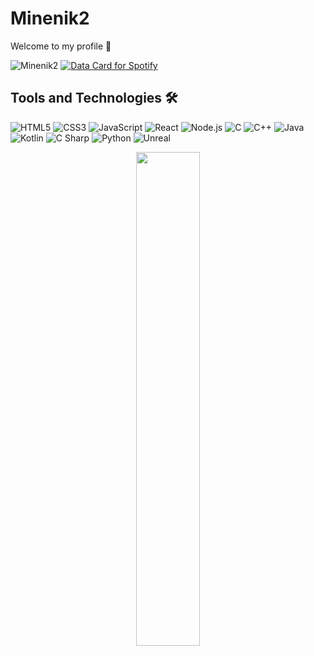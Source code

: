# Minenik2
Welcome to my profile 👋

<img src="https://count.getloli.com/get/@minenik2?theme=rule34" alt="Minenik2" />

<a href="https://data-card-for-spotify.herokuapp.com/card?user_id=11161319946">
  <img src="https://data-card-for-spotify.herokuapp.com/api/card?user_id=11161319946" alt="Data Card for Spotify">
</a>

## Tools and Technologies 🛠

![HTML5](https://img.shields.io/badge/HTML5-1C1C1C?style=flat-square&logo=html5&logoColor=E34F26)
![CSS3](https://img.shields.io/badge/CSS3-1C1C1C?style=flat-square&logo=css3&logoColor=1572B6)
![JavaScript](https://img.shields.io/badge/JavaScript-1C1C1C?style=flat-square&logo=javascript&logoColor=F7DF1E)
![React](https://img.shields.io/badge/React-1C1C1C?style=flat-square&logo=react&logoColor=61DAFB)
![Node.js](https://img.shields.io/badge/Node.js-1C1C1C?style=flat-square&logo=nodedotjs&logoColor=339933)
![C](https://img.shields.io/badge/C-1C1C1C?style=flat-square&logo=c&logoColor=A8B9CC)
![C++](https://img.shields.io/badge/C++-1C1C1C?style=flat-square&logo=cplusplus&logoColor=00599C)
![Java](https://img.shields.io/badge/Java-1C1C1C?style=flat-square)
![Kotlin](https://img.shields.io/badge/Kotlin-1C1C1C?style=flat-square&logo=kotlin&logoColor=7F52FF)
![C Sharp](https://img.shields.io/badge/C_Sharp-1C1C1C?style=flat-square&logo=csharp&logoColor=239120)
![Python](https://img.shields.io/badge/Python-1C1C1C?style=flat-square&logo=python&logoColor=3776AB)
![Unreal](https://img.shields.io/badge/Unreal_Engine-1C1C1C?style=flat-square&logo=unrealengine&logoColor=3776AB)


<div align="center">

<img align="center" width=45% src="https://i.pinimg.com/originals/c7/94/be/c794be5349bc93ec47a2a17daab1b279.gif"><br><br>

</div>

<!--
**Minenik2/Minenik2** is a ✨ _special_ ✨ repository because its `README.md` (this file) appears on your GitHub profile.

Here are some ideas to get you started:

- 🔭 I’m currently working on ...
- 🌱 I’m currently learning ...
- 👯 I’m looking to collaborate on ...
- 🤔 I’m looking for help with ...
- 💬 Ask me about ...
- 📫 How to reach me: ...
- 😄 Pronouns: ...
- ⚡ Fun fact: ...
-->
